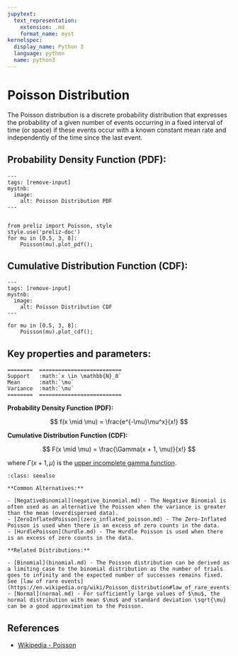 ```yaml
---
jupytext:
  text_representation:
    extension: .md
    format_name: myst
kernelspec:
  display_name: Python 3
  language: python
  name: python3
---
```

# Poisson Distribution

The Poisson distribution is a discrete probability distribution that expresses the probability of a given number of events occurring in a fixed interval of time (or space) if these events occur with a known constant mean rate and independently of the time since the last event.


## Probability Density Function (PDF):

```{code-cell}
---
tags: [remove-input]
mystnb:
  image:
    alt: Poisson Distribution PDF
---


from preliz import Poisson, style
style.use('preliz-doc')
for mu in [0.5, 3, 8]:
    Poisson(mu).plot_pdf();
```

## Cumulative Distribution Function (CDF):

```{code-cell}
---
tags: [remove-input]
mystnb:
  image:
    alt: Poisson Distribution CDF
---

for mu in [0.5, 3, 8]:
    Poisson(mu).plot_cdf();
```

## Key properties and parameters:

```{eval-rst}
========  ==========================
Support   :math:`x \in \mathbb{N}_0`
Mean      :math:`\mu`
Variance  :math:`\mu`
========  ==========================
```

**Probability Density Function (PDF):**

$$
f(x \mid \mu) = \frac{e^{-\mu}\mu^x}{x!}
$$

**Cumulative Distribution Function (CDF):**

$$
F(x \mid \mu) = \frac{\Gamma(x + 1, \mu)}{x!}
$$

where $\Gamma(x + 1, \mu)$ is the [upper incomplete gamma function](https://en.wikipedia.org/wiki/Incomplete_gamma_function).

```{seealso}
:class: seealso

**Common Alternatives:**

- [NegativeBinomial](negative_binomial.md) - The Negative Binomial is often used as an alternative the Poisson when the variance is greater than the mean (overdispersed data).
- [ZeroInflatedPoisson](zero_inflated_poisson.md) - The Zero-Inflated Poisson is used when there is an excess of zero counts in the data.
- [HurdlePoisson](hurdle.md) - The Hurdle Poisson is used when there is an excess of zero counts in the data.

**Related Distributions:**

- [Binomial](binomial.md) - The Poisson distribution can be derived as a limiting case to the binomial distribution as the number of trials goes to infinity and the expected number of successes remains fixed. See [law of rare events](https://en.wikipedia.org/wiki/Poisson_distribution#law_of_rare_events). 
- [Normal](normal.md) - For sufficiently large values of $\mu$, the normal distribution with mean $\mu$ and standard deviation \sqrt{\mu} can be a good approximation to the Poisson. 
```

## References

- [Wikipedia - Poisson](https://en.wikipedia.org/wiki/Poisson_distribution)





